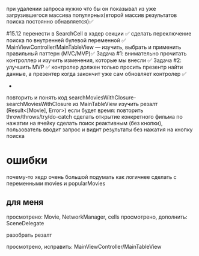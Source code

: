при удалении запроса нужно что бы он показывал из уже загрузившегося массива популярных(второй массив результатов поиска постоянно обнавляется)✅

#15.12
перенести в SearchCell в хэдер секции ✅
сделать переключение поиска по внутренней булевой переменной ✅
MainViewController/MainTableView — изучить, выбрать и применить правильный паттерн (MVC/MVP)✅
Задача #1: внимательно прочитать контроллер и изучить изменения, которые мы внесли ✅
Задача #2: улучшить MVP ✅
контролер должен только просить презентр найти данные, а презентер когда закончит уже сам обновляет контролер ✅

*
повторить и понять код searchMoviesWithClosure-searchMoviesWithClosure из MainTableView
изучить резалт (Result<[Movie], Error>)
если будет время: повторить throw/throws/try/do-catch
сделать открытие конкретного фильма по нажатии на ячейку
сделать поиск реактивным (без кнопки), пользователь вводит запрос и видит результаты без нажатия на кнопку поиска

# ошибки
почему-то хедр очень большой
подумать как логичнее сделать с переменными movies и popularMovies

## для меня
просмотрено: Movie, NetworkManager, cells
просмотрено, дополнить: SceneDelegate

разобрать резалт


просмотрено, исправить: MainViewController/MainTableView


